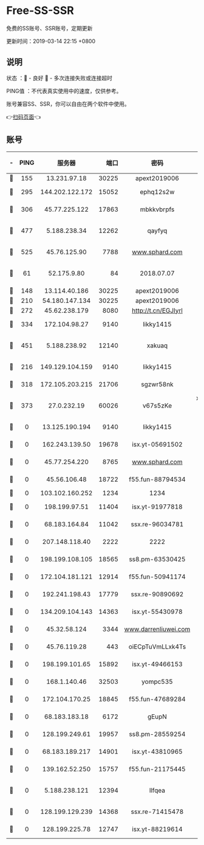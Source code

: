 # Free-SS-SSR

免费的SS账号、SSR账号，定期更新

更新时间：2019-03-14 22:15 +0800

## 说明

状态     ：🙂 - 良好 🙁 - 多次连接失败或连接超时

PING值   ：不代表真实使用中的速度，仅供参考。

账号兼容SS、SSR，你可以自由在两个软件中使用。

👉[扫码页面](https://liesauer.github.io/Free-SS-SSR/)👈

## 账号

|-|PING|服务器|端口|密码|加密方式|区域|
|:----:|:----:|:-----:|-----:|:----:|:----:|:----:|
|🙂|155|13.231.97.18|30225|apext2019006|chacha20|JP|
|🙂|295|144.202.122.172|15052|ephq12s2w|aes-256-cfb|US|
|🙂|306|45.77.225.122|17863|mbkkvbrpfs|aes-256-cfb|GB|
|🙂|477|5.188.238.34|12262|qayfyq|chacha20-ietf-poly1305|BR|
|🙂|525|45.76.125.90|7788|www.sphard.com|aes-256-cfb|AU|
|🙂|61|52.175.9.80|84|2018.07.07|chacha20-ietf-poly1305|HK|
|🙂|148|13.114.40.186|30225|apext2019006|chacha20|JP|
|🙂|210|54.180.147.134|30225|apext2019006|chacha20|KR|
|🙂|272|45.62.238.179|8080|http://t.cn/EGJIyrl|rc4-md5|CA|
|🙂|334|172.104.98.27|9140|likky1415|aes-256-cfb|JP|
|🙂|451|5.188.238.92|12140|xakuaq|chacha20-ietf-poly1305|BR|
|🙁|216|149.129.104.159|9140|likky1415|aes-256-cfb|HK|
|🙁|318|172.105.203.215|21706|sgzwr58nk|aes-256-cfb|JP|
|🙁|373|27.0.232.19|60026|v67s5zKe|xchacha20-ietf-poly1305|HK|
|🙁|0|13.125.190.194|9140|likky1415|aes-256-cfb|KR|
|🙁|0|162.243.139.50|19678|isx.yt-05691502|aes-256-cfb|US|
|🙁|0|45.77.254.220|8765|www.sphard.com|aes-256-cfb|SG|
|🙁|0|45.56.106.48|18722|f55.fun-88794534|aes-256-cfb|US|
|🙁|0|103.102.160.252|1234|1234|rc4-md5|JP|
|🙁|0|198.199.97.51|11404|isx.yt-91977818|aes-256-cfb|US|
|🙁|0|68.183.164.84|11042|ssx.re-96034781|aes-256-cfb|US|
|🙁|0|207.148.118.40|2222|2222|aes-256-cfb|SG|
|🙁|0|198.199.108.105|18565|ss8.pm-63530425|aes-256-cfb|US|
|🙁|0|172.104.181.121|12914|f55.fun-50941174|aes-256-cfb|SG|
|🙁|0|192.241.198.43|17779|ssx.re-90890692|aes-256-cfb|US|
|🙁|0|134.209.104.143|14363|isx.yt-55430978|aes-256-cfb|SG|
|🙁|0|45.32.58.124|3344|www.darrenliuwei.com|aes-256-cfb|JP|
|🙁|0|45.76.119.28|443|oiECpTuVmLLxk4Ts|aes-256-cfb|AU|
|🙁|0|198.199.101.65|15892|isx.yt-49466153|aes-256-cfb|US|
|🙁|0|168.1.140.46|32503|yompc535|aes-256-cfb|AU|
|🙁|0|172.104.170.25|18845|f55.fun-47689284|aes-256-cfb|SG|
|🙁|0|68.183.183.18|6172|gEupN|aes-256-cfb|SG|
|🙁|0|128.199.249.61|19957|ss8.pm-28559254|aes-256-cfb|SG|
|🙁|0|68.183.189.217|14901|isx.yt-43810965|aes-256-cfb|SG|
|🙁|0|139.162.52.250|15757|f55.fun-21175445|aes-256-cfb|SG|
|🙁|0|5.188.238.121|12394|llfqea|chacha20-ietf-poly1305|BR|
|🙁|0|128.199.129.239|14368|ssx.re-71415478|aes-256-cfb|SG|
|🙁|0|128.199.225.78|12747|isx.yt-88219614|aes-256-cfb|SG|
